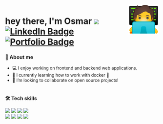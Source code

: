 <img src="./assets/coding-emoji.png" align="right" height="100px"/>

<div> 
<h1>
  hey there, I'm Osmar
  <img src="https://media.giphy.com/media/hvRJCLFzcasrR4ia7z/giphy.gif" width="30"/>
  <br/>
  <div id="badges">
  <a href="https://www.linkedin.com/in/osmar-faria/" >
    <img src="https://img.shields.io/badge/LinkedIn-blue?logo=linkedin&logoColor=white&style=plastic" alt="LinkedIn Badge" height="20"/>
  </a>
  <a href="https://osmar-faria.vercel.app/">
    <img src="https://img.shields.io/badge/Portfolio-grey?style=plastic&logo=react" alt="Portfolio Badge" height="20"/>
  </a>
</h1>

  ### :man: About me
  
  - :computer: I enjoy working on frontend and backend web applications.
  - :seedling: I currently learning how to work with docker :whale:
  - 👯 I’m looking to collaborate on open source projects!
  
  #
  
  ### :hammer_and_wrench: Tech skills
  
  <div>
    <img src="https://github.com/osmfaria/devicon/blob/master/icons/react/react-original.svg" width="30"/>
    <img src="https://github.com/osmfaria/devicon/blob/master/icons/javascript/javascript-plain.svg" width="30"/>
    <img src="https://github.com/osmfaria/devicon/blob/master/icons/html5/html5-plain-wordmark.svg" width="30"/>
    <img src="https://github.com/osmfaria/devicon/blob/master/icons/css3/css3-plain-wordmark.svg" width="30"/>
    <br/>
    <img src="https://github.com/osmfaria/devicon/blob/master/icons/postgresql/postgresql-plain-wordmark.svg" width="30"/>
    <img src="https://github.com/osmfaria/devicon/blob/master/icons/nodejs/nodejs-plain-wordmark.svg" width="30"/>
    <img src="https://github.com/osmfaria/devicon/blob/master/icons/express/express-original-wordmark.svg" width="30"/>
    <img src="https://github.com/osmfaria/devicon/blob/master/icons/react/react-original.svg" width="30"/>
    
  </div>
  






<!--
**osmfaria/osmfaria** is a ✨ _special_ ✨ repository because its `README.md` (this file) appears on your GitHub profile.

Here are some ideas to get you started:

- 🔭 I’m currently working on ...
- 🌱 I’m currently learning ...
- 👯 I’m looking to collaborate on ...
- 🤔 I’m looking for help with ...
- 💬 Ask me about ...
- 📫 How to reach me: ...
- 😄 Pronouns: ...
- ⚡ Fun fact: ...
-->
